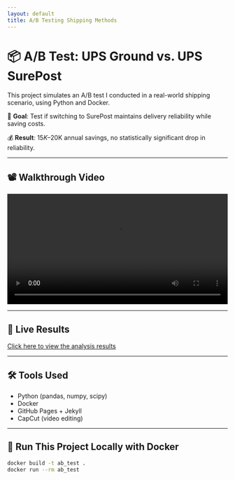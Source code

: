 ```yaml
---
layout: default
title: A/B Testing Shipping Methods
---
```


# 📦 A/B Test: UPS Ground vs. UPS SurePost

This project simulates an A/B test I conducted in a real-world shipping scenario, using Python and Docker.

🎯 **Goal**: Test if switching to SurePost maintains delivery reliability while saving costs.

💰 **Result**: $15K–$20K annual savings, no statistically significant drop in reliability.

---

## 📽️ Walkthrough Video

<video width="100%" controls>
  <source src="assets/video.mp4" type="video/mp4">
  Your browser does not support the video tag.
</video>

---

## 🧪 Live Results

[Click here to view the analysis results](docs/ab_test_analysis.html)

---

## 🛠 Tools Used

- Python (pandas, numpy, scipy)
- Docker
- GitHub Pages + Jekyll
- CapCut (video editing)

---

## 🐳 Run This Project Locally with Docker

```bash
docker build -t ab_test .
docker run --rm ab_test
